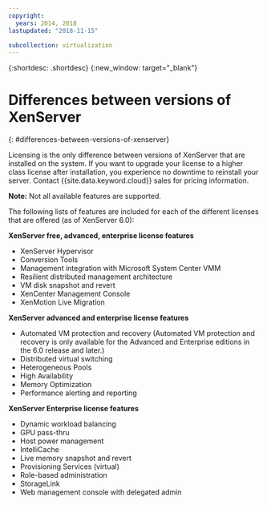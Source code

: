 ```yaml
---
copyright:
  years: 2014, 2018
lastupdated: "2018-11-15"

subcollection: virtualization
---
```

{:shortdesc: .shortdesc}
{:new_window: target="_blank"}

# Differences between versions of XenServer
{: #differences-between-versions-of-xenserver}

Licensing is the only difference between versions of XenServer that are installed on the system. If you want to upgrade your license to a higher class license after installation, you experience no downtime to reinstall your server. Contact {{site.data.keyword.cloud}} sales for pricing information.

**Note:** Not all available features are supported.

The following lists of features are included for each of the different licenses that are offered (as of XenServer 6.0):

**XenServer free, advanced, enterprise license features**

- XenServer Hypervisor
- Conversion Tools       
- Management integration with Microsoft System Center VMM       
- Resilient distributed management architecture       
- VM disk snapshot and revert       
- XenCenter Management Console       
- XenMotion Live Migration   

**XenServer advanced and enterprise license features**

- Automated VM protection and recovery (Automated VM protection and recovery is only available for the Advanced and Enterprise editions in the 6.0 release and later.)
- Distributed virtual switching
- Heterogeneous Pools
- High Availability
- Memory Optimization
- Performance alerting and reporting  

**XenServer Enterprise license features**

- Dynamic workload balancing       
- GPU pass-thru       
- Host power management       
- IntelliCache         
- Live memory snapshot and revert       
- Provisioning Services (virtual)       
- Role-based administration
- StorageLink
- Web management console with delegated admin
